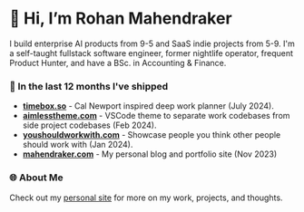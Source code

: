 # 👋 Hi, I’m Rohan Mahendraker

I build enterprise AI products from 9-5 and SaaS indie projects from 5-9. I'm a self-taught fullstack software engineer, former nightlife operator, frequent Product Hunter, and have a BSc. in Accounting & Finance.

### 🚀 In the last 12 months I've shipped
- [**timebox.so**](https://timebox.so) - Cal Newport inspired deep work planner (July 2024).
- [**aimlesstheme.com**](https://aimlesstheme.com) - VSCode theme to separate work codebases from side project codebases (Feb 2024).
- [**youshouldworkwith.com**](https://youshouldworkwith.com) - Showcase people you think other people should work with (Jan 2024).
- [**mahendraker.com**](https://mahendraker.com) - My personal blog and portfolio site (Nov 2023)

### 🌐 About Me
Check out my [personal site](https://www.mahendraker.com/) for more on my work, projects, and thoughts.
